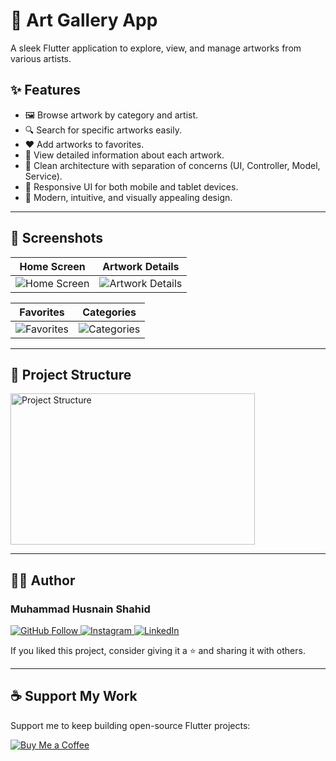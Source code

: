 # 🎨 Art Gallery App

A sleek Flutter application to explore, view, and manage artworks from various artists.

## ✨ Features

- 🖼️ Browse artwork by category and artist.
- 🔍 Search for specific artworks easily.
- ❤️ Add artworks to favorites.
- 📄 View detailed information about each artwork.
- 🧪 Clean architecture with separation of concerns (UI, Controller, Model, Service).
- 📱 Responsive UI for both mobile and tablet devices.
- 🎨 Modern, intuitive, and visually appealing design.

---

## 📸 Screenshots

| Home Screen | Artwork Details |
|-------------|----------------|
| ![Home Screen](https://user-images.githubusercontent.com/YOUR_USERNAME/screenshots/home.png) | ![Artwork Details](https://user-images.githubusercontent.com/YOUR_USERNAME/screenshots/artwork_details.png) |

| Favorites | Categories |
|-----------|------------|
| ![Favorites](https://user-images.githubusercontent.com/YOUR_USERNAME/screenshots/favorites.png) | ![Categories](https://user-images.githubusercontent.com/YOUR_USERNAME/screenshots/categories.png) |

---

## 🧱 Project Structure

<img width="391" height="242" alt="Project Structure" src="https://user-images.githubusercontent.com/YOUR_USERNAME/screenshots/project_structure.png" />

---

## 🧑‍💻 Author

### Muhammad Husnain Shahid

<p align="left">
  <a href="https://github.com/muhammadhusnainshahid">
    <img src="https://img.shields.io/badge/GitHub-Follow-blue?logo=github" alt="GitHub Follow"/>
  </a>
  <a href="https://www.instagram.com/the.husnainshahid">
    <img src="https://img.shields.io/badge/Instagram-Follow-e4405f?logo=instagram" alt="Instagram"/>
  </a>
  <a href="https://www.linkedin.com/in/muhammad-husnain-shahid-36b34b26b">
    <img src="https://img.shields.io/badge/LinkedIn-Connect-0077B5?logo=linkedin" alt="LinkedIn"/>
  </a>
</p>

If you liked this project, consider giving it a ⭐ and sharing it with others.

---

## ☕ Support My Work

Support me to keep building open-source Flutter projects:

<p align="left">
  <a href="https://www.buymeacoffee.com/muhammadhusnainshahid" target="_blank">
    <img src="https://img.shields.io/badge/BuyMeACoffee-Support-FFDD00?logo=buymeacoffee" alt="Buy Me a Coffee"/>
  </a>
</p>
